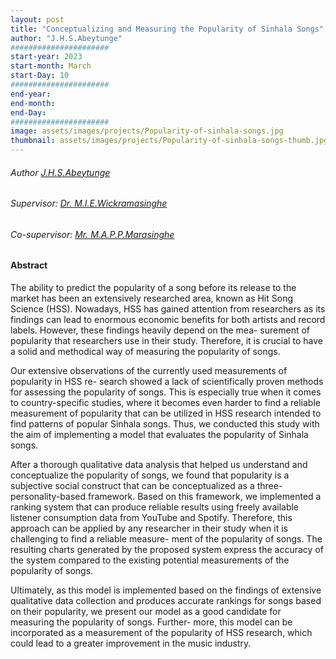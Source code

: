```yaml
---
layout: post
title: "Conceptualizing and Measuring the Popularity of Sinhala Songs"
author: "J.H.S.Abeytunge"
######################
start-year: 2023
start-month: March
start-Day: 10
######################
end-year:
end-month:
end-Day:
######################
image: assets/images/projects/Popularity-of-sinhala-songs.jpg
thumbnail: assets/images/projects/Popularity-of-sinhala-songs-thumb.jpg
---
```


###### Author [J.H.S.Abeytunge](/author/JHSAbeytunge.html)

###### Supervisor: [Dr. M.I.E.Wickramasinghe](/team/dr-manju/index.html)
###### Co-supervisor: [ Mr. M.A.P.P.Marasinghe](/team/pasindu-marasinghe/index.html)

#### Abstract 
The ability to predict the popularity of a song before its release to the market has been
an extensively researched area, known as Hit Song Science (HSS). Nowadays, HSS has
gained attention from researchers as its findings can lead to enormous economic benefits
for both artists and record labels. However, these findings heavily depend on the mea-
surement of popularity that researchers use in their study. Therefore, it is crucial to have
a solid and methodical way of measuring the popularity of songs.

Our extensive observations of the currently used measurements of popularity in HSS re-
search showed a lack of scientifically proven methods for assessing the popularity of songs.
This is especially true when it comes to country-specific studies, where it becomes even
harder to find a reliable measurement of popularity that can be utilized in HSS research
intended to find patterns of popular Sinhala songs. Thus, we conducted this study with
the aim of implementing a model that evaluates the popularity of Sinhala songs.

After a thorough qualitative data analysis that helped us understand and conceptualize
the popularity of songs, we found that popularity is a subjective social construct that
can be conceptualized as a three-personality-based framework. Based on this framework,
we implemented a ranking system that can produce reliable results using freely available
listener consumption data from YouTube and Spotify. Therefore, this approach can be
applied by any researcher in their study when it is challenging to find a reliable measure-
ment of the popularity of songs. The resulting charts generated by the proposed system
express the accuracy of the system compared to the existing potential measurements of
the popularity of songs.

Ultimately, as this model is implemented based on the findings of extensive qualitative
data collection and produces accurate rankings for songs based on their popularity, we
present our model as a good candidate for measuring the popularity of songs. Further-
more, this model can be incorporated as a measurement of the popularity of HSS research,
which could lead to a greater improvement in the music industry.
